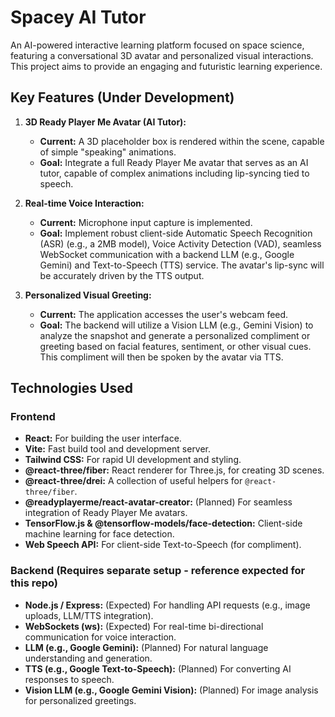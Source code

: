 # Spacey AI Tutor

An AI-powered interactive learning platform focused on space science, featuring a conversational 3D avatar and personalized visual interactions. This project aims to provide an engaging and futuristic learning experience.

## Key Features (Under Development)

1.  **3D Ready Player Me Avatar (AI Tutor):**
    * **Current:** A 3D placeholder box is rendered within the scene, capable of simple "speaking" animations.
    * **Goal:** Integrate a full Ready Player Me avatar that serves as an AI tutor, capable of complex animations including lip-syncing tied to speech.

2.  **Real-time Voice Interaction:**
    * **Current:** Microphone input capture is implemented. 
    * **Goal:** Implement robust client-side Automatic Speech Recognition (ASR) (e.g., a 2MB model), Voice Activity Detection (VAD), seamless WebSocket communication with a backend LLM (e.g., Google Gemini) and Text-to-Speech (TTS) service. The avatar's lip-sync will be accurately driven by the TTS output.

3.  **Personalized Visual Greeting:**
    * **Current:** The application accesses the user's webcam feed. 
    * **Goal:** The backend will utilize a Vision LLM (e.g., Gemini Vision) to analyze the snapshot and generate a personalized compliment or greeting based on facial features, sentiment, or other visual cues. This compliment will then be spoken by the avatar via TTS.



## Technologies Used

### Frontend
* **React:** For building the user interface.
* **Vite:** Fast build tool and development server.
* **Tailwind CSS:** For rapid UI development and styling.
* **@react-three/fiber:** React renderer for Three.js, for creating 3D scenes.
* **@react-three/drei:** A collection of useful helpers for `@react-three/fiber`.
* **@readyplayerme/react-avatar-creator:** (Planned) For seamless integration of Ready Player Me avatars.
* **TensorFlow.js & @tensorflow-models/face-detection:** Client-side machine learning for face detection.
* **Web Speech API:** For client-side Text-to-Speech (for compliment).

### Backend (Requires separate setup - reference expected for this repo)
* **Node.js / Express:** (Expected) For handling API requests (e.g., image uploads, LLM/TTS integration).
* **WebSockets (ws):** (Expected) For real-time bi-directional communication for voice interaction.
* **LLM (e.g., Google Gemini):** (Planned) For natural language understanding and generation.
* **TTS (e.g., Google Text-to-Speech):** (Planned) For converting AI responses to speech.
* **Vision LLM (e.g., Google Gemini Vision):** (Planned) For image analysis for personalized greetings.
